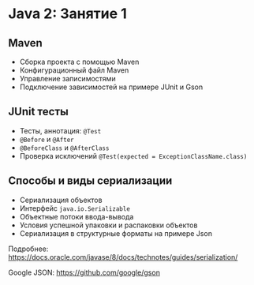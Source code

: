 Java 2: Занятие 1
=================

Maven
-----
* Сборка проекта с помощью Maven
* Конфигурационный файл Maven
* Управление записимостями
* Подключение зависимостей на примере JUnit и Gson

JUnit тесты 
-----------
* Тесты, аннотация: ```@Test```
* ```@Before``` и ```@After```
* ```@BeforeClass``` и ```@AfterClass```
* Проверка исключений ```@Test(expected = ExceptionClassName.class)```

Способы и виды сериализации
---------------------------
* Сериализация объектов
* Интерфейс ```java.io.Serializable```
* Объектные потоки ввода-вывода
* Условия успешной упаковки и распаковки объектов
* Сериализация в структурные форматы на примере Json

Подробнее: https://docs.oracle.com/javase/8/docs/technotes/guides/serialization/

Google JSON: https://github.com/google/gson